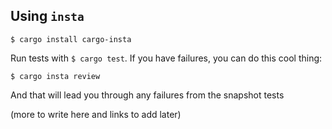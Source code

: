 ## Using `insta`

```
$ cargo install cargo-insta
```

Run tests with `$ cargo test`. If you have failures, you can do this cool thing:

```
$ cargo insta review
```

And that will lead you through any failures from the snapshot tests

(more to write here and links to add later)
